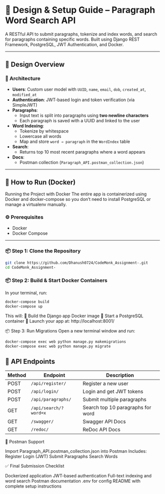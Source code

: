 # 📘 Design & Setup Guide – Paragraph Word Search API 

A RESTful API to submit paragraphs, tokenize and index words, and search for paragraphs containing specific words. Built using Django REST Framework, PostgreSQL, JWT Authentication, and Docker.

---

## 📐 Design Overview

### 🧱 Architecture

- **Users**: Custom user model with `UUID`, `name`, `email`, `dob`, `created_at`, `modified_at`
- **Authentication**: JWT-based login and token verification (via SimpleJWT)
- **Paragraphs**:
  - Input text is split into paragraphs using **two newline characters**
  - Each paragraph is saved with a UUID and linked to the user
- **Word Indexing**:
  - Tokenize by whitespace
  - Lowercase all words
  - Map and store `word → paragraph` in the `WordIndex` table
- **Search**:
  - Returns top 10 most recent paragraphs where a word appears
- **Docs**:
  - Postman collection (`Paragraph_API.postman_collection.json`)
---

## 🐳 How to Run (Docker)
Running the Project with Docker
The entire app is containerized using Docker and docker-compose so you don’t need to install PostgreSQL or manage a virtualenv manually.

### ⚙️ Prerequisites

- Docker
- Docker Compose

---

### 📦 Step 1: Clone the Repository

```bash
git clone https://github.com/Dhanush0724/CodeMonk_Assignment-.git
cd CodeMonk_Assignment-

```

### 📦 Step 2: Build & Start Docker Containers

In your terminal, run:

```bash
docker-compose build
docker-compose up
```

This will:
🐳 Build the Django app Docker image
🐘 Start a PostgreSQL container
🚀 Launch your app at: http://localhost:8001/

📦 Step 3: Run Migrations
Open a new terminal window and run:
```bash
docker-compose exec web python manage.py makemigrations
docker-compose exec web python manage.py migrate
```
## 🚀 API Endpoints

| Method | Endpoint               | Description                          |
|--------|------------------------|--------------------------------------|
| POST   | `/api/register/`       | Register a new user                  |
| POST   | `/api/login/`          | Login and get JWT tokens             |
| POST   | `/api/paragraphs/`     | Submit multiple paragraphs           |
| GET    | `/api/search/?word=x`  | Search top 10 paragraphs for word    |
| GET    | `/swagger/`            | Swagger API Docs                     |
| GET    | `/redoc/`              | ReDoc API Docs                       |


📘 Postman Support

Import Paragraph_API.postman_collection.json into Postman
Includes:
  Register
  Login (JWT)
  Submit Paragraphs
  Search Words


✅ Final Submission Checklist

 Dockerized application
 JWT-based authentication
 Full-text indexing and word search
 Postman documentation
 .env for config
 README with complete setup instructions
